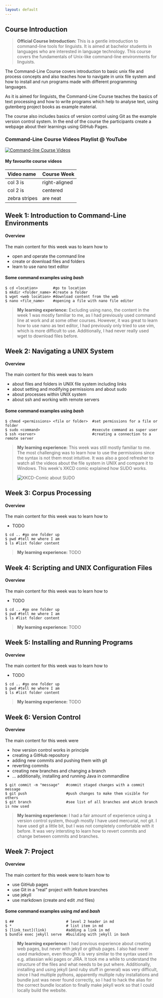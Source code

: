 ```yaml
---
layout: default
---
```


## Course Introduction

> **Official Course Introduction:** This is a gentle introduction to command-line tools for linguists. It is aimed at bachelor students in languages who are interested in language technology. This course covers the fundamentals of Unix-like command-line environments for linguists.

The Command-Line Course covers introduction to basic unix file and process concepts and also teaches how to navigate in unix file system and how to install and run programs made with different programming languages.

As it is aimed for linguists, the Command-Line Course teaches the basics of text processing and how to write programs which help to analyse text, using gutenberg project books as example material.

The course also includes basics of version control using Git as the example version control system.
In the end of the course the participants create a webpage about their learnings using GitHub Pages.

### Command-Line Course Videos Playlist @ YouTube

[![Command-line Course Videos](http://img.youtube.com/vi/j9Oi10ggoxY/0.jpg)](http://www.youtube.com/watch?v=j9Oi10ggoxY&list=PLtpBLbHSJbOUh9JZzGWekDn-9BecuqPfa "Command-Line Course Videos")

#### My favourite course videos

| Video name    | Course Week   |
| :-------------|:------------- |
| col 3 is      | right-aligned |
| col 2 is      | centered      |
| zebra stripes | are neat      |


## Week 1: Introduction to Command-Line Environments

#### Overview

The main content for this week was to learn how to
*   open and operate the command line
*   create or download files and folders
*   learn to use nano text editor

#### Some command examples using *bash*
```
$ cd <location>       #go to location
$ mkdir <folder_name> #create a folder
$ wget <web location> #download content from the web
$ nano <file_name>    #opening a file with nano file editor
```
> **My learning experience:** Excluding using nano, the content in the week 1 was mostly familiar to me, as I had previously used command line at work and at some other courses. However, it was great to learn how to use nano as text editor, I had previously only tried to use vim, which is more difficult to use. Additionally, I had never really used wget to download files before.


## Week 2: Navigating a UNIX System

#### Overview

The main content for this week was to learn
*   about files and folders in UNIX file system including links
*   about setting and modifying permissions and about sudo
*   about processes within UNIX system
*   about ssh and working with remote servers

#### Some command examples using *bash*

```
$ chmod <permissions> <file or folder>  #set permissions for a file or folder
$ sudo <command>                        #execute command as super user
$ ssh <server>                          #creating a connection to a remote server
```
> **My learning experience:** This week was still mostly familiar to me. The most challenging was to learn how to use the permissions since the syntax is not them most intuitive. It was also a good refresher to watch all the videos about the file system in UNIX and compare it to Windows.
> This week's XKCD comic explained how SUDO works.
>
> ![XKCD-Comic about SUDO](https://imgs.xkcd.com/comics/sandwich.png)


## Week 3: Corpus Processing

#### Overview

The main content for this week was to learn how to
*   TODO

```
$ cd .. #go one folder up
$ pwd #tell me where I am
$ ls #list folder content
```
> **My learning experience:** TODO



## Week 4: Scripting and UNIX Configuration Files

#### Overview

The main content for this week was to learn how to
*   TODO

```
$ cd .. #go one folder up
$ pwd #tell me where I am
$ ls #list folder content
```
> **My learning experience:** TODO


## Week 5: Installing and Running Programs

#### Overview

The main content for this week was to learn how to
*   TODO


```
$ cd .. #go one folder up
$ pwd #tell me where I am
$ ls #list folder content
```
> **My learning experience:** TODO


## Week 6: Version Control

#### Overview

The main content for this week were
*   how version control works in principle
*   creating a GitHub repository
*   adding new commits and pushing them with git
*   reverting commits
*   creating new branches and changing a branch
*   ... additionally, installing and running Java in commandline

```
$ git commit -m "message"   #commit staged changes with a commit message
$ git push                  #push changes to make them visible for others
$ git branch                #see list of all branches and which branch is now used
```
> **My learning experience:** I had a fair amount of experience using a version control system, though mostly I have used mercurial, not git. I have used git a little bit, but I was not completely comfortable with it before. It was very intersting to learn how to revert commits and change between commits and branches.

## Week 7: Project

#### Overview

The main content for this week were to learn how to
*   use GitHub pages
*   use Git in a "real" project with feature branches
*   use jekyll
*   use markdown (create and edit .md files)

#### Some command examples using *md* and *bash*
```
$ ##                        # level 2 header in md
$ *                         # list item in md
$ [link_text](link)         #adding a link in md
$ bundle exec jekyll serve  #building with jekyll in bash
```
> **My learning experience:** I had previous experience about creating web pages, but never with jekyll or github pages. I also had never used markdown, even though it is very similar to the syntax used in e.g. atlassian wiki pages or JIRA. It took me a while to understand the structure of the files and what needs to be put where.
> Additionally, installing and using jekyll (and ruby stuff in general) was very difficult, since I had multiple pythons, apparently multiple ruby installations and bundle just was never found correctly, so I had to hack the alias for the correct bundle location to finally make jekyll work so that I could locally build the website.
